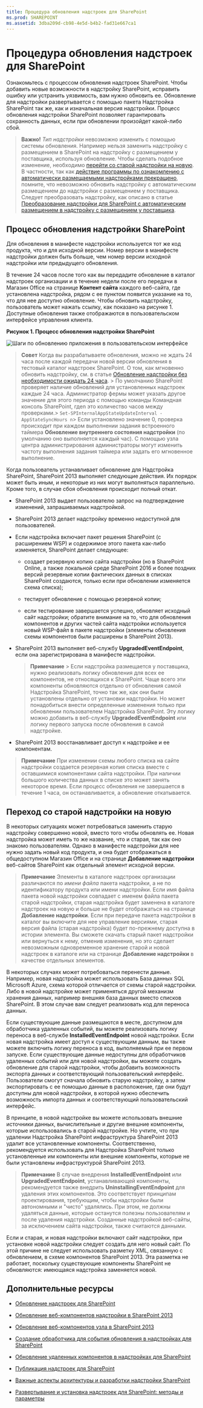 ```yaml
---
title: Процедура обновления надстроек для SharePoint
ms.prod: SHAREPOINT
ms.assetid: 3dba209d-cb98-4e5d-b4b2-fad31e667ca1
---
```



# Процедура обновления надстроек для SharePoint
Ознакомьтесь с процессом обновления надстроек SharePoint.
Чтобы добавить новые возможности в надстройку SharePoint, исправить ошибку или устранить уязвимость, вам нужно обновить ее. Обновление для надстройки развертывается с помощью пакета Надстройка SharePoint так же, как и изначальная версия надстройки. Процесс обновления надстройки SharePoint позволяет гарантировать сохранность данных, если при обновлении произойдет какой-либо сбой.





> **Важно!**
>  *Тип надстройки*  невозможно изменить с помощью системы обновления. Например нельзя заменить надстройку с размещением в SharePoint на надстройку с размещением у поставщика, используя обновление. Чтобы сделать подобное изменение, необходимо [перейти со старой надстройки на новую](#Major). В частности, так как  [действие программы по ознакомлению с автоматически размещаемыми надстройками прекращено](http://blogs.office.com/2014/05/16/update-on-autohosted-apps-preview-program/), помните, что невозможно обновить надстройку с автоматическим размещением до надстройки с размещением у поставщика. Следует преобразовать надстройку, как описано в статье  [Преобразование надстройки для SharePoint с автоматическим размещением в надстройку с размещением у поставщика](convert-an-autohosted-sharepoint-add-in-to-a-provider-hosted-add-in.md). 





## Процесс обновления надстройки SharePoint
<a name="Minor"> </a>

Для обновления в манифесте надстройки используется тот же код продукта, что и для исходной версии. Номер версии в манифесте надстройки должен быть больше, чем номер версии исходной надстройки или предыдущего обновления.



В течение 24 часов после того как вы передадите обновление в каталог надстроек организации и в течение недели после его передачи в Магазин Office на странице **Контент сайта** каждого веб-сайта, где установлена надстройка, рядом с ее пунктом появится указание на то, что для нее доступно обновление. Чтобы обновить надстройку, пользователь может нажать ссылку, как показано на рисунке 1. Доступные обновления также отображаются в пользовательском интерфейсе управления клиента.




**Рисунок 1. Процесс обновления надстройки SharePoint**








![Шаги по обновлению приложения в пользовательском интерфейсе](images/UpdatingApp_AppTileUpdateNotice.png)





> **Совет**
>  Когда вы разрабатываете обновления, можно не ждать 24 часа после каждой передачи новой версии обновления в тестовый каталог надстроек SharePoint. О том, как мгновенно обновить надстройку, см. в статье [Обновление надстройки без необходимости ожидать 24 часа](update-sharepoint-add-ins.md#ImmediateUpdateNotice). >  По умолчанию SharePoint проверяет наличие обновлений для установленных надстроек каждые 24 часа. Администратор фермы может указать другое значение для этого периода с помощью команды Командная консоль SharePoint, гдеn это количество часов между проверками.>  `Set-SPInternalAppStateUpdateInterval -AppStateSyncHours n`>  Если установлено значение 0, проверка происходит при каждом выполнении задания встроенного таймера **Обновление внутреннего состояния надстройки** (по умолчанию оно выполняется каждый час). С помощью узла центра администрирования администраторы могут изменить частоту выполнения задания таймера или задать его мгновенное выполнение.




Когда пользователь устанавливает обновление для Надстройка SharePoint, SharePoint 2013 выполняет следующие действия. Их порядок может быть иным, и некоторые из них могут выполняться параллельно. Кроме того, в случае сбоя обновления происходит полный откат.




- SharePoint 2013 выдает пользователю запрос на подтверждение изменений, запрашиваемых надстройкой.


- SharePoint 2013 делает надстройку временно недоступной для пользователей.


- Если надстройка включает пакет решения SharePoint (с расширением WSP) и содержимое этого пакета как-либо изменяется, SharePoint делает следующее:

  - создает резервную копию сайта надстройки (но в SharePoint Online, а также локальной среде SharePoint 2016 и более поздних версий резервные копии фактических данных в списках SharePoint создаются, только если при обновлении изменяется схема списка);


  - тестирует обновление с помощью резервной копии;


  - если тестирование завершается успешно, обновляет исходный сайт надстройки; обратите внимание на то, что для обновления компонентов и других частей сайта надстройки используется новый WSP-файл в пакете надстройки (элементы обновления схемы компонентов были расширены в SharePoint 2013).


- SharePoint 2013 выполняет веб-службу **UpgradedEventEndpoint**, если она зарегистрирована в манифесте надстройки.

    > **Примечание**
      > Если надстройка размещается у поставщика, нужно реализовать логику обновления для всех ее компонентов, не относящихся к SharePoint. Чаще всего эти компоненты обновляются отдельно от обновления самой Надстройка SharePoint, точно так же, как они были установлены отдельно от установки надстройки. Но может понадобиться внести определенные изменения только при обновлении пользователем Надстройка SharePoint. Эту логику можно добавить в веб-службу **UpgradedEventEndpoint** или логику первого запуска после обновления в самой надстройке.
- SharePoint 2013 восстанавливает доступ к надстройке и ее компонентам.




> **Примечание**
> При изменении схемы любого списка на сайте надстройки создается резервная копия списка вместе с оставшимися компонентами сайта надстройки. При наличии большого количества данных в списке это может занять некоторое время. Если процесс обновления не завершается в течение 1 часа, он останавливается, а обновление откатывается. 





## Переход со старой надстройки на новую
<a name="Major"> </a>

В некоторых ситуациях может потребоваться заменить старую надстройку совершенно новой, вместо того чтобы обновлять ее. Новая надстройка может иметь то же название, что и старая, так как оно знакомо пользователям. Однако в манифесте надстройки для нее нужно задать новый код продукта, и она будет отображаться в общедоступном Магазин Office и на странице **Добавление надстройки** веб-сайтов SharePoint как отдельный элемент исходной версии.




> **Примечание**
> Элементы в каталоге надстроек организации различаются по  *имени файла*  пакета надстройки, а не по идентификатору продукта или имени надстройки. Если имя файла пакета новой надстройки совпадает с именем файла пакета старой надстройки, старая надстройка будет заменена в каталоге надстроек на новую и больше не будет отображаться на странице **Добавление надстройки**. Если при передаче пакета надстройки в каталог вы включите для нее управление версиями, старая версия файла (старая надстройка) будет по-прежнему доступна в истории элемента. Вы сможете скачать старый пакет надстройки или вернуться к нему, отменив изменения, но это сделает невозможным одновременное хранение старой и новой надстроек в каталоге или на странице **Добавление надстройки** в качестве отдельных элементов.




В некоторых случаях может потребоваться перенести данные. Например, новая надстройка может использовать База данных SQL Microsoft Azure, схема которой отличается от схемы старой надстройки. Либо в новой надстройке может применяться другой механизм хранения данных, например внешняя база данных вместо списков SharePoint. В этом случае вам следует реализовать код для переноса данных.



Если существующие данные размещаются в месте, доступном для обработчика удаленных событий, вы можете реализовать логику переноса в веб-службе **InstalledEventEndpoint** новой надстройки. Если новая надстройка имеет доступ к существующим данным, вы также можете включить логику переноса в код, выполняемый при ее первом запуске. Если существующие данные недоступны для обработчиков удаленных событий или для новой надстройки, вы можете создать обновление для старой надстройки, чтобы добавить возможность экспорта данных и соответствующий пользовательский интерфейс. Пользователи смогут сначала обновить старую надстройку, а затем экспортировать с ее помощью данные в расположение, где они будут доступны для новой надстройки, в которой нужно обеспечить возможность импорта данных и соответствующий пользовательский интерфейс.



В принципе, в новой надстройке вы можете использовать внешние источники данных, вычислительные и другие внешние компоненты, которые использовались в старой надстройке. Но учтите, что при удалении Надстройка SharePoint инфраструктура SharePoint 2013 удалит все установленные компоненты. Соответственно, рекомендуется использовать для Надстройка SharePoint только установленные им компоненты или внешние компоненты, которые не были установлены инфраструктурой SharePoint 2013.




> **Примечание**
> В случае внедрения **InstalledEventEndpoint** или **UpgradedEventEndpoint**, устанавливающей компоненты, рекомендуется также внедрить **UninstallingEventEndpoint** для удаления этих компонентов. Это соответствует принципам проектирования, требующим, чтобы надстройки были автономными и "чисто" удалялись. При этом, не должны удаляться данные, которые останутся полезны пользователям и после удаления надстройки. Созданные надстройкой веб-сайты, за исключением сайта надстройки, также считаются данными.




Если и старая, и новая надстройки включают сайт надстройки, при установке новой надстройки следует создать для него новый сайт. По этой причине не следует использовать разметку XML, связанную с обновлением, в схеме компонентов SharePoint 2013. Эта разметка не работает, поскольку существующие компоненты SharePoint не обновляются: имеющаяся надстройка заменяется новой.




## Дополнительные ресурсы
<a name="SP15appupgrade_addlresources"> </a>


-  [Обновление надстроек для SharePoint](update-sharepoint-add-ins.md)


-  [Обновление веб-компонентов надстройки в SharePoint 2013](update-add-in-web-components-in-sharepoint-2013.md)


-  [Обновление веб-компонентов узла в SharePoint 2013](update-host-web-components-in-sharepoint-2013.md)


-  [Создание обработчика для события обновления в надстройках для SharePoint](create-a-handler-for-the-update-event-in-sharepoint-add-ins.md)


-  [Обновление удаленных компонентов в надстройках для SharePoint](update-remote-components-in-sharepoint-add-ins.md)


-  [Публикация надстроек для SharePoint](publish-sharepoint-add-ins.md)


-  [Важные аспекты архитектуры и разработки надстройки SharePoint](important-aspects-of-the-sharepoint-add-in-architecture-and-development-landscap.md)


-  [Развертывание и установка надстроек для SharePoint: методы и параметры](deploying-and-installing-sharepoint-add-ins-methods-and-options.md)




